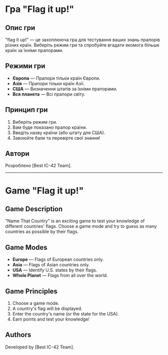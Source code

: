 # Гра "Flag it up!"
 
## Опис гри
"flag it up!" — це захоплююча гра для тестування ваших знань прапорів різних країн. Виберіть режим гри та спробуйте вгадати якомога більше країн за їхніми прапорами.

## Режими гри
- **Європа** — Прапори тільки країн Європи.
- **Азія** — Прапори тільки країн Азії.
- **США** — Визначення штатів за їхніми прапорами.
- **Вся планета** — Всі прапори світу.

## Принцип гри
1. Виберіть режим гри.
2. Вам буде показано прапор країни.
3. Введіть назву країни (або штату для США).
4. Завоюйте бали та перевірте свої знання!

## Автори
Розроблено [Best IC-42 Team].

---

# Game "Flag it up!"

## Game Description
"Name That Country" is an exciting game to test your knowledge of different countries' flags. Choose a game mode and try to guess as many countries as possible by their flags.

## Game Modes
- **Europe** — Flags of European countries only.
- **Asia** — Flags of Asian countries only.
- **USA** — Identify U.S. states by their flags.
- **Whole Planet** — Flags from all over the world.

## Game Principles
1. Choose a game mode.
2. A country's flag will be displayed.
3. Enter the country's name (or the state for the USA).
4. Earn points and test your knowledge!

## Authors
Developed by [Best IC-42 Team].

